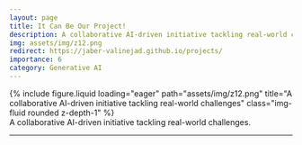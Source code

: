 ```yaml
---
layout: page
title: It Can Be Our Project!
description: A collaborative AI-driven initiative tackling real-world challenges.
img: assets/img/z12.png
redirect: https://jaber-valinejad.github.io/projects/
importance: 6
category: Generative AI
---
```



<!-- ### **A collaborative AI-driven initiative tackling real-world challenges** -->

<div class="row justify-content-sm-center">
  <div class="col-sm-8 mt-3 mt-md-0">
    {% include figure.liquid loading="eager" path="assets/img/z12.png" title="A collaborative AI-driven initiative tackling real-world challenges" class="img-fluid rounded z-depth-1" %}
  </div>
</div>
<div class="caption">
    A collaborative AI-driven initiative tackling real-world challenges.
</div>

---
